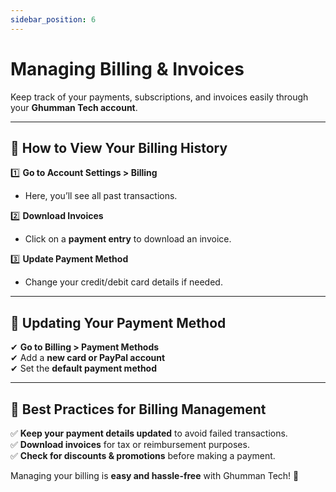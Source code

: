 ```yaml
---
sidebar_position: 6
---
```


# Managing Billing & Invoices  

Keep track of your payments, subscriptions, and invoices easily through your **Ghumman Tech account**.  

---

## 📌 How to View Your Billing History  

1️⃣ **Go to Account Settings > Billing**  
   - Here, you’ll see all past transactions.  

2️⃣ **Download Invoices**  
   - Click on a **payment entry** to download an invoice.  

3️⃣ **Update Payment Method**  
   - Change your credit/debit card details if needed.  

---

## 📌 Updating Your Payment Method  

✔ **Go to Billing > Payment Methods**  
✔ Add a **new card or PayPal account**  
✔ Set the **default payment method**  

---

## 🎯 Best Practices for Billing Management  

✅ **Keep your payment details updated** to avoid failed transactions.  
✅ **Download invoices** for tax or reimbursement purposes.  
✅ **Check for discounts & promotions** before making a payment.  

Managing your billing is **easy and hassle-free** with Ghumman Tech! 🚀  

